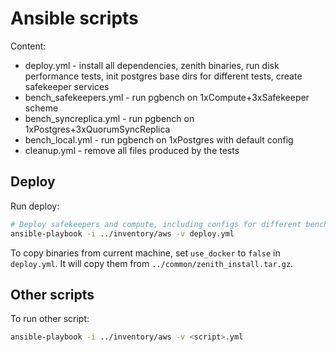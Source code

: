 # Ansible scripts

Content:
- deploy.yml - install all dependencies, zenith binaries, run disk performance tests, init postgres base dirs for different tests, create safekeeper services
- bench_safekeepers.yml - run pgbench on 1xCompute+3xSafekeeper scheme
- bench_syncreplica.yml - run pgbench on 1xPostgres+3xQuorumSyncReplica
- bench_local.yml - run pgbench on 1xPostgres with default config
- cleanup.yml - remove all files produced by the tests


## Deploy

Run deploy:

```bash
# Deploy safekeepers and compute, including configs for different benchmarks
ansible-playbook -i ../inventory/aws -v deploy.yml
```

To copy binaries from current machine, set `use_docker` to `false` in `deploy.yml`. It will copy them from `../common/zenith_install.tar.gz`.

## Other scripts

To run other script:

```bash
ansible-playbook -i ../inventory/aws -v <script>.yml
```